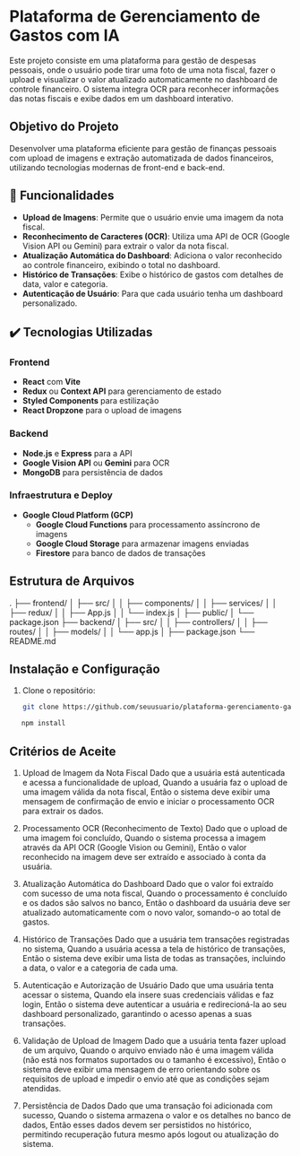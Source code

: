 # Plataforma de Gerenciamento de Gastos com IA

Este projeto consiste em uma plataforma para gestão de despesas pessoais, onde o usuário pode tirar uma foto de uma nota fiscal, fazer o upload e visualizar o valor atualizado automaticamente no dashboard de controle financeiro. O sistema integra OCR para reconhecer informações das notas fiscais e exibe dados em um dashboard interativo.

## Objetivo do Projeto

Desenvolver uma plataforma eficiente para gestão de finanças pessoais com upload de imagens e extração automatizada de dados financeiros, utilizando tecnologias modernas de front-end e back-end.

## 🔨 Funcionalidades

- **Upload de Imagens**: Permite que o usuário envie uma imagem da nota fiscal.
- **Reconhecimento de Caracteres (OCR)**: Utiliza uma API de OCR (Google Vision API ou Gemini) para extrair o valor da nota fiscal.
- **Atualização Automática do Dashboard**: Adiciona o valor reconhecido ao controle financeiro, exibindo o total no dashboard.
- **Histórico de Transações**: Exibe o histórico de gastos com detalhes de data, valor e categoria.
- **Autenticação de Usuário**: Para que cada usuário tenha um dashboard personalizado.

## ✔️ Tecnologias Utilizadas

### Frontend
- **React** com **Vite**
- **Redux** ou **Context API** para gerenciamento de estado
- **Styled Components** para estilização
- **React Dropzone** para o upload de imagens

### Backend
- **Node.js** e **Express** para a API
- **Google Vision API** ou **Gemini** para OCR
- **MongoDB** para persistência de dados

### Infraestrutura e Deploy
- **Google Cloud Platform (GCP)**
  - **Google Cloud Functions** para processamento assíncrono de imagens
  - **Google Cloud Storage** para armazenar imagens enviadas
  - **Firestore** para banco de dados de transações

## Estrutura de Arquivos
.
├── frontend/
│   ├── src/
│   │   ├── components/
│   │   ├── services/
│   │   ├── redux/
│   │   ├── App.js
│   │   └── index.js
│   ├── public/
│   └── package.json
├── backend/
│   ├── src/
│   │   ├── controllers/
│   │   ├── routes/
│   │   ├── models/
│   │   └── app.js
│   ├── package.json
└── README.md


## Instalação e Configuração

1. Clone o repositório:

   ```bash
   git clone https://github.com/seuusuario/plataforma-gerenciamento-gastos.git

```sh
   npm install
```

## Critérios de Aceite

1. Upload de Imagem da Nota Fiscal
Dado que a usuária está autenticada e acessa a funcionalidade de upload,
Quando a usuária faz o upload de uma imagem válida da nota fiscal,
Então o sistema deve exibir uma mensagem de confirmação de envio e iniciar o processamento OCR para extrair os dados.

2. Processamento OCR (Reconhecimento de Texto)
Dado que o upload de uma imagem foi concluído,
Quando o sistema processa a imagem através da API OCR (Google Vision ou Gemini),
Então o valor reconhecido na imagem deve ser extraído e associado à conta da usuária.

3. Atualização Automática do Dashboard
Dado que o valor foi extraído com sucesso de uma nota fiscal,
Quando o processamento é concluído e os dados são salvos no banco,
Então o dashboard da usuária deve ser atualizado automaticamente com o novo valor, somando-o ao total de gastos.

4. Histórico de Transações
Dado que a usuária tem transações registradas no sistema,
Quando a usuária acessa a tela de histórico de transações,
Então o sistema deve exibir uma lista de todas as transações, incluindo a data, o valor e a categoria de cada uma.

5. Autenticação e Autorização de Usuário
Dado que uma usuária tenta acessar o sistema,
Quando ela insere suas credenciais válidas e faz login,
Então o sistema deve autenticar a usuária e redirecioná-la ao seu dashboard personalizado, garantindo o acesso apenas a suas transações.

6. Validação de Upload de Imagem
Dado que a usuária tenta fazer upload de um arquivo,
Quando o arquivo enviado não é uma imagem válida (não está nos formatos suportados ou o tamanho é excessivo),
Então o sistema deve exibir uma mensagem de erro orientando sobre os requisitos de upload e impedir o envio até que as condições sejam atendidas.

7. Persistência de Dados
Dado que uma transação foi adicionada com sucesso,
Quando o sistema armazena o valor e os detalhes no banco de dados,
Então esses dados devem ser persistidos no histórico, permitindo recuperação futura mesmo após logout ou atualização do sistema.

